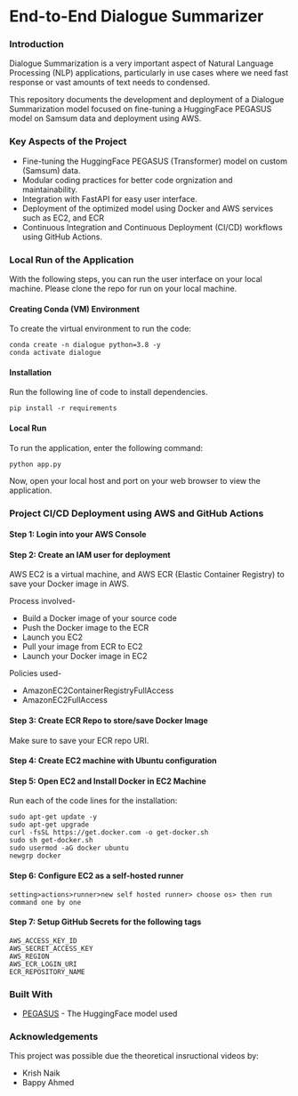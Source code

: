 # End-to-End Dialogue Summarizer

### Introduction
Dialogue Summarization is a very important aspect of Natural Language Processing (NLP) applications, particularly in use cases where we need fast response or vast amounts of text needs to condensed. 

This repository documents the development and deployment of a Dialogue Summarization model focused on fine-tuning a HuggingFace PEGASUS model on Samsum data and deployment using AWS.

### Key Aspects of the Project
* Fine-tuning the HuggingFace PEGASUS (Transformer) model on custom (Samsum) data.
* Modular coding practices for better code orgnization and maintainability.
* Integration with FastAPI for easy user interface.
* Deployment of the optimized model using Docker and AWS services such as EC2, and ECR
* Continuous Integration and Continuous Deployment (CI/CD) workflows using GitHub Actions.

### Local Run of the Application

With the following steps, you can run the user interface on your local machine.
Please clone the repo for run on your local machine.

#### Creating Conda (VM) Environment

To create the virtual environment to run the code:
```
conda create -n dialogue python=3.8 -y
conda activate dialogue
```

#### Installation

Run the following line of code to install dependencies.
```
pip install -r requirements
```

#### Local Run

To run the application, enter the following command:
```
python app.py
```

Now, open your local host and port on your web browser to view the application.

### Project CI/CD Deployment using AWS and GitHub Actions

#### Step 1: Login into your AWS Console

#### Step 2: Create an IAM user for deployment

AWS EC2 is a virtual machine, and AWS ECR (Elastic Container Registry) to save your Docker image in AWS.

Process involved-
* Build a Docker image of your source code
* Push the Docker image to the ECR
* Launch you EC2
* Pull your image from ECR to EC2
* Launch your Docker image in EC2

Policies used-
* AmazonEC2ContainerRegistryFullAccess
* AmazonEC2FullAccess

#### Step 3: Create ECR Repo to store/save Docker Image
Make sure to save your ECR repo URI.
<!-- ECR repo URI: 654654169409.dkr.ecr.us-west-1.amazonaws.com/text-s -->

#### Step 4: Create EC2 machine with Ubuntu configuration

#### Step 5: Open EC2 and Install Docker in EC2 Machine

Run each of the code lines for the installation:
```
sudo apt-get update -y
sudo apt-get upgrade
curl -fsSL https://get.docker.com -o get-docker.sh
sudo sh get-docker.sh
sudo usermod -aG docker ubuntu
newgrp docker
```

#### Step 6: Configure EC2 as a self-hosted runner

```
setting>actions>runner>new self hosted runner> choose os> then run command one by one
```

#### Step 7: Setup GitHub Secrets for the following tags

```
AWS_ACCESS_KEY_ID
AWS_SECRET_ACCESS_KEY
AWS_REGION
AWS_ECR_LOGIN_URI
ECR_REPOSITORY_NAME
```

### Built With

* [PEGASUS](https://huggingface.co/google/pegasus-cnn_dailymail) - The HuggingFace model used

### Acknowledgements

This project was possible due the theoretical insructional videos by:
* Krish Naik
* Bappy Ahmed
